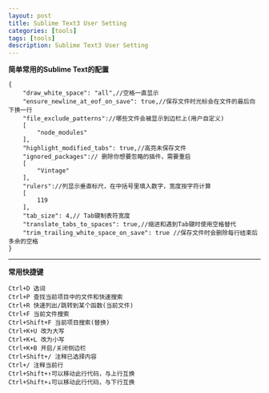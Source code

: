 ```yaml
---
layout: post
title: Sublime Text3 User Setting
categories: [tools]
tags: [tools]
description: Sublime Text3 User Setting
---
```


**简单常用的Sublime Text的配置**

    {
        "draw_white_space": "all",//空格一直显示
        "ensure_newline_at_eof_on_save": true,//保存文件时光标会在文件的最后向下换一行
        "file_exclude_patterns"://哪些文件会被显示到边栏上(用户自定义)
        [
            "node_modules"
        ],
        "highlight_modified_tabs": true,//高亮未保存文件
        "ignored_packages":// 删除你想要忽略的插件，需要重启
        [
            "Vintage"
        ],
        "rulers"://列显示垂直标尺，在中括号里填入数字，宽度按字符计算
        [
            119
        ],
        "tab_size": 4,// Tab键制表符宽度
        "translate_tabs_to_spaces": true,//缩进和遇到Tab键时使用空格替代
        "trim_trailing_white_space_on_save": true //保存文件时会删除每行结束后多余的空格
    }

-------
**常用快捷键**

    Ctrl+D 选词
    Ctrl+P 查找当前项目中的文件和快速搜索
    Ctrl+R 快速列出/跳转到某个函数(当前文件)
    Ctrl+F 当前文件搜索
    Ctrl+Shift+F 当前项目搜索(替换)
    Ctrl+K+U 改为大写
    Ctrl+K+L 改为小写
    Ctrl+K+B 开启/关闭侧边栏
    Ctrl+Shift+/ 注释已选择内容
    Ctrl+/ 注释当前行
    Ctrl+Shift+↑可以移动此行代码，与上行互换
    Ctrl+Shift+↓可以移动此行代码，与下行互换

